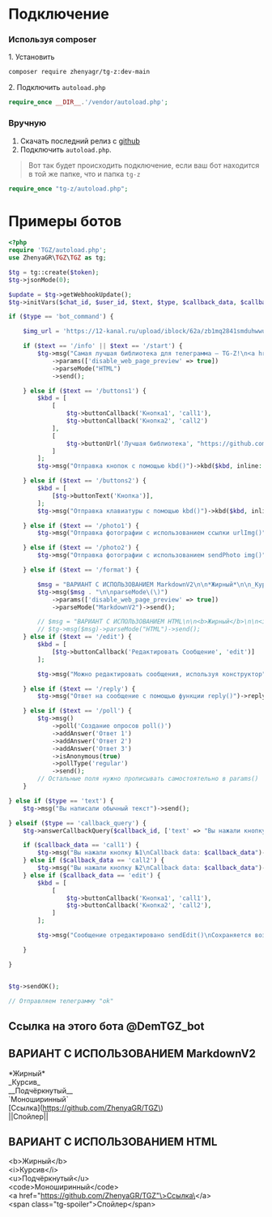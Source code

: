 # Подключение
### Используя composer
1\. Установить
```bash
composer require zhenyagr/tg-z:dev-main
```

2\. Подключить `autoload.php`
```php
require_once __DIR__.'/vendor/autoload.php';
```
### Вручную
1. Скачать последний релиз c [github](https://github.com/ZhenyaGR/TGZ)
2. Подключить `autoload.php`.  
> Вот так будет происходить подключение, если ваш бот находится в той же папке, что и папка `tg-z`
```php
require_once "tg-z/autoload.php";
```

# Примеры ботов
```php
<?php
require 'TGZ/autoload.php';
use ZhenyaGR\TGZ\TGZ as tg;

$tg = tg::create($token);
$tg->jsonMode(0);

$update = $tg->getWebhookUpdate();
$tg->initVars($chat_id, $user_id, $text, $type, $callback_data, $callback_id, $msg_id);

if ($type == 'bot_command') {

    $img_url = 'https://12-kanal.ru/upload/iblock/62a/zb1mq2841smduhwwuv3jwjfv9eooyc50/fotograf3.jpg';

    if ($text == '/info' || $text == '/start') {
        $tg->msg("Самая лучшая библиотека для телеграмма – TG-Z!\n<a href=\"https://github.com/ZhenyaGR/TGZ\">Гитхаб</a>\n\nВ ней реализованы:\n1. Отправка сообщений c разным форматированием (/format)\n2. Создание кнопок и клавиатур (/buttons1 /buttons2)\n3. Отправка изображений двумя способами (/photo1, /photo2)\n4. Редактирование сообщений (/edit)\n5. Ответ на сообщение (/reply)\n6. Создание опросов (/poll)")
            ->params(['disable_web_page_preview' => true])
            ->parseMode("HTML")
            ->send();

    } else if ($text == '/buttons1') {
        $kbd = [
            [
                $tg->buttonCallback('Кнопка1', 'call1'),
                $tg->buttonCallback('Кнопка2', 'call2')
            ],
            [
                $tg->buttonUrl('Лучшая библиотека', "https://github.com/ZhenyaGR/TGZ")
            ]
        ];
        $tg->msg("Отправка кнопок с помощью kbd()")->kbd($kbd, inline: true)->send();

    } else if ($text == '/buttons2') {
        $kbd = [
            [$tg->buttonText('Кнопка')],
        ];
        $tg->msg("Отправка клавиатуры с помощью kbd()")->kbd($kbd, inline: false, one_time_keyboard: true)->send();

    } else if ($text == '/photo1') {
        $tg->msg("Отправка фотографии с использованием ссылки urlImg()")->urlImg($img_url)->send();

    } else if ($text == '/photo2') {
        $tg->msg("Отправка фотографии с использованием sendPhoto img()")->img($img_url)->send();

    } else if ($text == '/format') {

        $msg = "ВАРИАНТ С ИСПОЛЬЗОВАНИЕМ MarkdownV2\n\n*Жирный*\n\n_Курсив_\n\n__Подчёркнутый__\n\n`Моноширинный`\n\n[Ссылка](https://github.com/ZhenyaGR/TGZ)\n\n||Спойлер||";
        $tg->msg($msg . "\n\nparseMode\(\)")
            ->params(['disable_web_page_preview' => true])
            ->parseMode("MarkdownV2")->send();

        // $msg = "ВАРИАНТ С ИСПОЛЬЗОВАНИЕМ HTML\n\n<b>Жирный</b>\n\n<i>Курсив</i>\n\n<u>Подчёркнутый</u>\n\n<code>Моноширинный</code>\n\n<a href="https://github.com/ZhenyaGR/TGZ">Ссылка</a>\n\n <span class="tg-spoiler">Спойлер</span>";
        // $tg->msg($msg)->parseMode("HTML")->send();
    } else if ($text == '/edit') {
        $kbd = [
            [$tg->buttonCallback('Редактировать Сообщение', 'edit')]
        ];

        $tg->msg("Можно редактировать сообщения, используя конструктор")->kbd($kbd, inline: true)->send();

    } else if ($text == '/reply') {
        $tg->msg("Ответ на сообщение с помощью функции reply()")->reply()->send();

    } else if ($text == '/poll') {
        $tg->msg()
            ->poll('Создание опросов poll()')
            ->addAnswer('Ответ 1')
            ->addAnswer('Ответ 2')
            ->addAnswer('Ответ 3')
            ->isAnonymous(true)
            ->pollType('regular')
            ->send();
        // Остальные поля нужно прописывать самостоятельно в params()
    }

} else if ($type == 'text') {
    $tg->msg("Вы написали обычный текст")->send();

} elseif ($type == 'callback_query') {
    $tg->answerCallbackQuery($callback_id, ['text' => "Вы нажали кнопку!"]);

    if ($callback_data == 'call1') {
        $tg->msg("Вы нажали кнопку №1\nCallback data: $callback_data")->send();
    } else if ($callback_data == 'call2') {
        $tg->msg("Вы нажали кнопку №2\nCallback data: $callback_data")->send();
    } else if ($callback_data == 'edit') {
        $kbd = [
            [
                $tg->buttonCallback('Кнопка1', 'call1'),
                $tg->buttonCallback('Кнопка2', 'call2'),
            ]
        ];

        $tg->msg("Cообщение отредактировано sendEdit()\nСохраняется возможность отправить кнопки")->kbd($kbd, inline: true)->sendEdit();

    }

}


$tg->sendOK();

// Отправляем телеграмму "ok"
```
## Ссылка на этого бота @DemTGZ_bot

## ВАРИАНТ С ИСПОЛЬЗОВАНИЕМ MarkdownV2  
\*Жирный\*  
\_Курсив\_  
\_\_Подчёркнутый\_\_  
\`Моноширинный\`  
\[Ссылка\]\(https://github.com/ZhenyaGR/TGZ\)  
\|\|Спойлер\|\|  

## ВАРИАНТ С ИСПОЛЬЗОВАНИЕМ HTML  
\<b\>Жирный\</b\>  
\<i\>Курсив\</i\>  
\<u\>Подчёркнутый\</u\>  
\<code\>Моноширинный\</code\>  
\<a href="https://github.com/ZhenyaGR/TGZ"\>Ссылка\</a\>  
\<span class="tg-spoiler"\>Спойлер\</span\>

